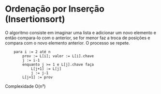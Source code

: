 # Ordenação por Inserção (Insertionsort)
O algoritmo consiste em imaginar uma lista e adicionar um novo elemento e então compara-lo com o anterior, se for menor faz a troca de posições e compara com o novo elemento anterior. O processo se repete.

```
    para i := 2 até n
        prov := L[i]; valor := L[i].chave
        j := i-1
        enquanto j >= 1 e L[j].chave faça
            L[j+1] := L[j]
            j := j-1
        L[j+1] := prov
```
Complexidade O(n²)